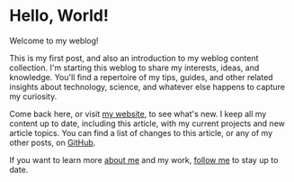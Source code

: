 # Hello, World!
Welcome to my weblog!

This is my first post, and also an introduction to my weblog content collection.
I'm starting this weblog to share my interests, ideas, and knowledge.
You'll find a repertoire of my tips, guides, and other related insights 
    about technology, science, and whatever else happens to
    capture my curiosity.

Come back here, or visit [my website], to see what's new.
I keep all my content up to date, including this article, with my current
    projects and new article topics.
You can find a list of changes to this article, or any of my other posts, on
    [GitHub].

If you want to learn more [about me] and my work, [follow me] to stay up to
date.

[my website]: https://carledwardlyons.ca
[GitHub]: https://github.com/systemcarl/weblog
[about me]: ./about-me.md
[follow me]: ./about-me.md#thanks-&-follow
